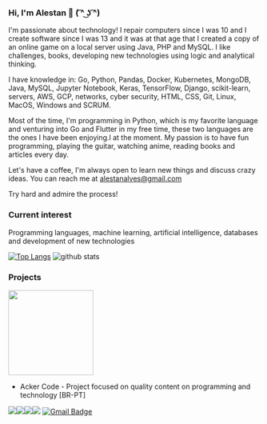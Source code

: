 ### Hi, I'm Alestan 👋 ( ͡^ ͜ʖ ͡^)

I'm passionate about technology! I repair computers since I was 10 and I create software since I was 13 and it was at that age that I created a copy of an online game on a local server using Java, PHP and MySQL. I like challenges, books, developing new technologies using logic and analytical thinking.

I have knowledge in: Go, Python, Pandas, Docker, Kubernetes, MongoDB, Java, MySQL, Jupyter Notebook, Keras, TensorFlow, Django, scikit-learn, servers, AWS, GCP, networks, cyber security, HTML, CSS, Git, Linux, MacOS, Windows and SCRUM.

Most of the time, I'm programming in Python, which is my favorite language and venturing into Go and Flutter in my free time, these two languages are the ones I have been enjoying.l at the moment. My passion is to have fun programming, playing the guitar, watching anime, reading books and articles every day. 

Let's have a coffee, I'm always open to learn new things and discuss crazy ideas. You can reach me at alestanalves@gmail.com

Try hard and admire the process!

### Current interest

Programming languages, machine learning, artificial intelligence, databases and development of new technologies 

[![Top Langs](https://github-readme-stats.vercel.app/api/top-langs/?username=alestanalves&layout=compact)](https://github.com/anuraghazra/github-readme-stats)
![github stats](https://github-readme-stats.vercel.app/api?username=alestanalves&show_icons=true&theme=radical)

### Projects

<a href="https://www.linkedin.com/company/acker-code/"><img width="170px" src="https://user-images.githubusercontent.com/48387196/112059528-b4a4df00-8b3a-11eb-918c-9480d371da96.png"/></a>

- Acker Code - Project focused on quality content on programming and technology [BR-PT]

<a href="https://www.linkedin.com/in/alestan-alves/"><img src="https://img.shields.io/badge/linkedin-%230077B5.svg?&style=for-the-badge&logo=linkedin&logoColor=white"/></a><a href="https://www.instagram.com/alestan/"><img src="https://img.shields.io/badge/instagram-%23E4405F.svg?&style=for-the-badge&logo=instagram&logoColor=white"/></a><a href="https://medium.com/alestanalves"><img src="https://img.shields.io/badge/medium-%2312100E.svg?&style=for-the-badge&logo=medium&logoColor=white"/></a><a href="mailto:alestanalves@gmail.com"><img src="https://img.shields.io/badge/-alestanalves@gmail.com-c14438?style=flat-square&logo=Gmail&logoColor=white&link=mailto:alestanalves@gmail.com"/></a>
[![Gmail Badge](https://img.shields.io/badge/-alestanalves@gmail.com-c14438?style=flat-square&logo=Gmail&logoColor=white&link=mailto:alestanalves@gmail.com)](mailto:alestanalves@gmail.com)

